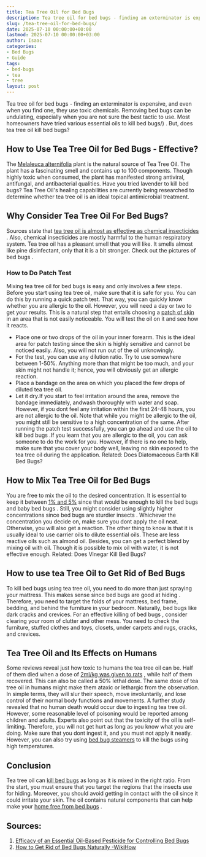 ```yaml
---
title: Tea Tree Oil for Bed Bugs
description: Tea tree oil for bed bugs - finding an exterminator is expensive, and even when you find one, they use toxic chemicals. Removing bed bugs can be undulating,...
slug: /tea-tree-oil-for-bed-bugs/
date: 2025-07-10 00:00:00+00:00
lastmod: 2025-07-10 00:00:00+03:00
author: Isaac
categories:
- Bed Bugs
- Guide
tags:
- bed-bugs
- tea
- tree
layout: post
---
```

Tea tree oil for bed bugs - finding an exterminator is expensive, and even when you find one, they use toxic chemicals.
Removing bed bugs can be undulating, especially when you are not sure the best tactic to use.
Most homeowners have tried various
essential oils to kill bed bugs/)
. But, does tea tree oil kill bed bugs?

## How to Use Tea Tree Oil for Bed Bugs - Effective?
The
[Melaleuca alternifolia](https://en.wikipedia.org/wiki/Melaleuca_alternifolia)
plant is the natural source of Tea Tree Oil. The plant has a fascinating smell and contains up to 100 components.
Though highly toxic when consumed, the plant has manifested strong antiviral, antifungal, and antibacterial qualities. Have you tried
lavender to kill bed bugs?
Tea Tree Oil's healing capabilities are currently being researched to determine whether tea tree oil is an ideal topical antimicrobial treatment.
## Why Consider Tea Tree Oil For Bed Bugs?
Sources state that
[tea tree oil is almost as effective as chemical insecticides](https://www.webmd.com/vitamins/ai/ingredientmono-113/tea-tree-oil)
. Also, chemical insecticides are mostly harmful to the human respiratory system.
Tea tree oil has a pleasant smell that you will like. It smells almost like pine disinfectant, only that it is a bit stronger. Check out the
pictures of bed bugs
.
### How to Do Patch Test
Mixing tea tree oil for
bed bugs
is easy and only involves a few steps. Before you start using tea tree oil, make sure that it is safe for you. You can do this by running a quick patch test.
That way, you can quickly know whether you are allergic to the oil. However, you will need a day or two to get your results.
This is a natural step that entails choosing a
[patch of skin](https://www.webmd.com/allergies/skin-test#1)
in an area that is not easily noticeable. You will test the oil on it and see how it reacts.
- Place one or two drops of the oil in your inner forearm. This is the ideal area for patch testing since the skin is highly sensitive and cannot be noticed easily. Also, you will not run out of the oil unknowingly.
- For the test, you can use any dilution ratio. Try to use somewhere between 1-50%. Anything more than that might be too much, and your skin might not handle it; hence, you will obviously get an allergic reaction.
- Place a bandage on the area on which you placed the few drops of diluted tea tree oil.
- Let it dry.If you start to feel irritation around the area, remove the bandage immediately, andwash thoroughly with water and soap.
However, if you dont feel any irritation within the first 24-48 hours, you are not allergic to the oil. Note that while you might be allergic to the oil, you might still be sensitive to a high concentration of the same.
After running the patch test successfully, you can go ahead and
use the oil to kill bed bugs
.If you learn that you are allergic to the oil, you can ask someone to do the work for you.
However, if there is no one to help, make sure that you cover your body well, leaving no skin exposed to the tea tree oil during the application.
Related:
Does Diatomaceous Earth Kill Bed Bugs?
## How to Mix Tea Tree Oil for Bed Bugs
You are free to mix the oil to the desired concentration. It is essential to keep it between
[1% and 5%](https://www.medicalnewstoday.com/articles/262944.php)
since that would be enough to kill the bed bugs and
baby bed bugs
.
Still, you might consider using slightly higher concentrations since
bed bugs are sturdier insects
.
Whichever the concentration you decide on, make sure you dont apply the oil neat. Otherwise, you will also get a reaction. The other thing to know is that it is usually ideal to use carrier oils to dilute essential oils.
These are less reactive oils such as almond oil. Besides, you can get a perfect blend by mixing oil with oil. Though it is possible to mix oil with water, it is not effective enough.
Related:
Does Vinegar Kill Bed Bugs?
## How to use tea Tree Oil to Get Rid of Bed Bugs
To kill bed bugs using tea tree oil, you need to do more than just spraying your mattress. This makes sense since
bed bugs are good at hiding
.
Therefore, you need to target the folds of your mattress, bed frame, bedding, and behind the furniture in your bedroom. Naturally, bed bugs like dark cracks and crevices.
For an
effective killing of bed bugs
, consider clearing your room of clutter and other mess. You need to check the furniture, stuffed clothes and toys, closets, under carpets and rugs, cracks, and crevices.
## Tea Tree Oil and Its Effects on Humans
Some reviews reveal just how toxic to humans the tea tree oil can be. Half of them died when a dose of
[2ml/kg was given to rats](https://www.sciencedirect.com/topics/neuroscience/peppermint-oil)
, while half of them recovered. This can also be called a 50% lethal dose.
The same dose of tea tree oil in humans might make them ataxic or lethargic from the observation. In simple terms, they will slur their speech, move involuntarily, and lose control of their normal body functions and movements.
A further study revealed that no human death would occur due to ingesting tea tree oil. However, some reasonable level of poisoning would be reported among children and adults.
Experts also point out that the toxicity of the oil is self-limiting. Therefore, you will not get hurt as long as you know what you are doing.
Make sure that you dont ingest it, and you must not apply it neatly. However, you can also try using
[bed bug steamers](https://pestpolicy.com/best-bed-bug-steamer/)
to kill the bugs using high temperatures.
## Conclusion
Tea tree oil can
[kill bed bugs](https://pestpolicy.com/dead-bed-bugs/)
as long as it is mixed in the right ratio. From the start, you must ensure that you target the regions that the insects use for hiding.
Moreover, you should avoid getting in contact with the oil since it could irritate your skin. The oil contains natural components that can help make your
[home free from bed bugs](https://pestpolicy.com/home-remedies-for-bed-bugs/)
.
## Sources:
1. [Efficacy of an Essential Oil-Based Pesticide for Controlling Bed Bugs](https://www.ncbi.nlm.nih.gov/pmc/articles/PMC4592615/)
2. [How to Get Rid of Bed Bugs Naturally -WikiHow](https://www.wikihow.com/Get-Rid-of-Bed-Bugs-Naturally)
